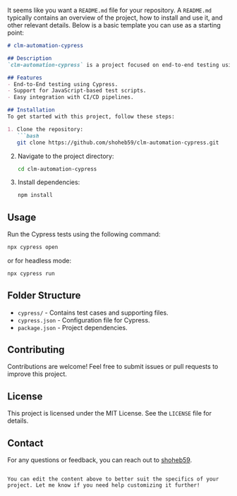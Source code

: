It seems like you want a `README.md` file for your repository. A `README.md` typically contains an overview of the project, how to install and use it, and other relevant details. Below is a basic template you can use as a starting point:

```markdown
# clm-automation-cypress

## Description
`clm-automation-cypress` is a project focused on end-to-end testing using Cypress. This repository contains test scripts and configurations to automate testing for your application.

## Features
- End-to-End testing using Cypress.
- Support for JavaScript-based test scripts.
- Easy integration with CI/CD pipelines.

## Installation
To get started with this project, follow these steps:

1. Clone the repository:
   ```bash
   git clone https://github.com/shoheb59/clm-automation-cypress.git
   ```
2. Navigate to the project directory:
   ```bash
   cd clm-automation-cypress
   ```
3. Install dependencies:
   ```bash
   npm install
   ```

## Usage
Run the Cypress tests using the following command:
```bash
npx cypress open
```
or for headless mode:
```bash
npx cypress run
```

## Folder Structure
- `cypress/` - Contains test cases and supporting files.
- `cypress.json` - Configuration file for Cypress.
- `package.json` - Project dependencies.

## Contributing
Contributions are welcome! Feel free to submit issues or pull requests to improve this project.

## License
This project is licensed under the MIT License. See the `LICENSE` file for details.

## Contact
For any questions or feedback, you can reach out to [shoheb59](https://github.com/shoheb59).
```

You can edit the content above to better suit the specifics of your project. Let me know if you need help customizing it further!
